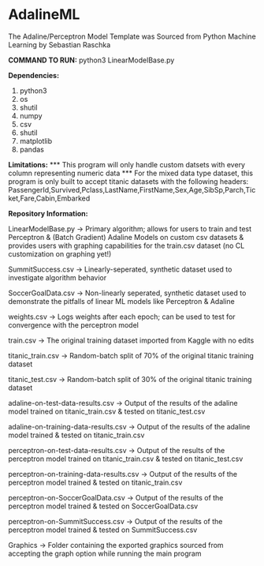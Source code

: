 # AdalineML

The Adaline/Perceptron Model Template was Sourced from Python Machine Learning by Sebastian Raschka 

<b>COMMAND TO RUN:</b> python3 LinearModelBase.py

<b>Dependencies:</b>
1. python3
2. os
3. shutil
4. numpy 
5. csv
6. shutil
7. matplotlib
8. pandas


<b>Limitations:</b>
*** This program will only handle custom datsets with every column representing numeric data
*** For the mixed data type dataset, this program is only built to accept titanic datasets with the following headers:
PassengerId,Survived,Pclass,LastName,FirstName,Sex,Age,SibSp,Parch,Ticket,Fare,Cabin,Embarked

<b>Repository Information:</b>

LinearModelBase.py -> Primary algorithm; allows for users to train and test Perceptron & (Batch Gradient) Adaline Models on custom csv datasets & provides users with graphing capabilities for the train.csv dataset (no CL customization on graphing yet!)


SummitSuccess.csv -> Linearly-seperated, synthetic dataset used to investigate algorithm behavior


SoccerGoalData.csv -> Non-linearly seperated, synthetic dataset used to demonstrate the pitfalls of linear ML models like Perceptron & Adaline


weights.csv -> Logs weights after each epoch; can be used to test for convergence with the perceptron model


train.csv -> The original training dataset imported from Kaggle with no edits


titanic_train.csv -> Random-batch split of 70% of the original titanic training dataset


titanic_test.csv -> Random-batch split of 30% of the original titanic training dataset


adaline-on-test-data-results.csv -> Output of the results of the adaline model trained on titanic_train.csv & tested on titanic_test.csv


adaline-on-training-data-results.csv -> Output of the results of the adaline model trained & tested on titanic_train.csv


perceptron-on-test-data-results.csv -> Output of the results of the perceptron model trained on titanic_train.csv & tested on titanic_test.csv


perceptron-on-training-data-results.csv -> Output of the results of the perceptron model trained & tested on titanic_train.csv


perceptron-on-SoccerGoalData.csv -> Output of the results of the perceptron model trained & tested on SoccerGoalData.csv


perceptron-on-SummitSuccess.csv -> Output of the results of the perceptron model trained & tested on SummitSuccess.csv


Graphics -> Folder containing the exported graphics sourced from accepting the graph option while running the main program







